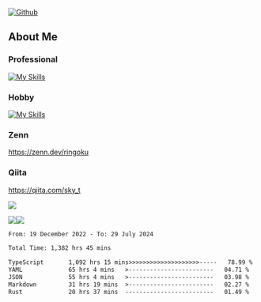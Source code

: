 [![Github](https://img.shields.io/github/followers/skyt-a?label=Follow&style=social)](https://github.com/skyt-a)

## About Me
### Professional
[![My Skills](https://skillicons.dev/icons?i=react,ts,js,nodejs,java,graphql,firebase,githubactions&theme=light)](https://skillicons.dev)
### Hobby
[![My Skills](https://skillicons.dev/icons?i=unity,rust,py&theme=light)](https://skillicons.dev)

### Zenn
https://zenn.dev/ringoku
### Qiita
https://qiita.com/sky_t


![](https://github-profile-summary-cards.vercel.app/api/cards/profile-details?username=skyt-a&theme=default)

![](https://github-profile-summary-cards.vercel.app/api/cards/repos-per-language?username=skyt-a&theme=default)![](https://github-profile-summary-cards.vercel.app/api/cards/stats?username=RinGoku&theme=default)

<!--START_SECTION:waka-->

```txt
From: 19 December 2022 - To: 29 July 2024

Total Time: 1,382 hrs 45 mins

TypeScript       1,092 hrs 15 mins>>>>>>>>>>>>>>>>>>>>-----   78.99 %
YAML             65 hrs 4 mins   >------------------------   04.71 %
JSON             55 hrs 4 mins   >------------------------   03.98 %
Markdown         31 hrs 19 mins  >------------------------   02.27 %
Rust             20 hrs 37 mins  -------------------------   01.49 %
```

<!--END_SECTION:waka-->

